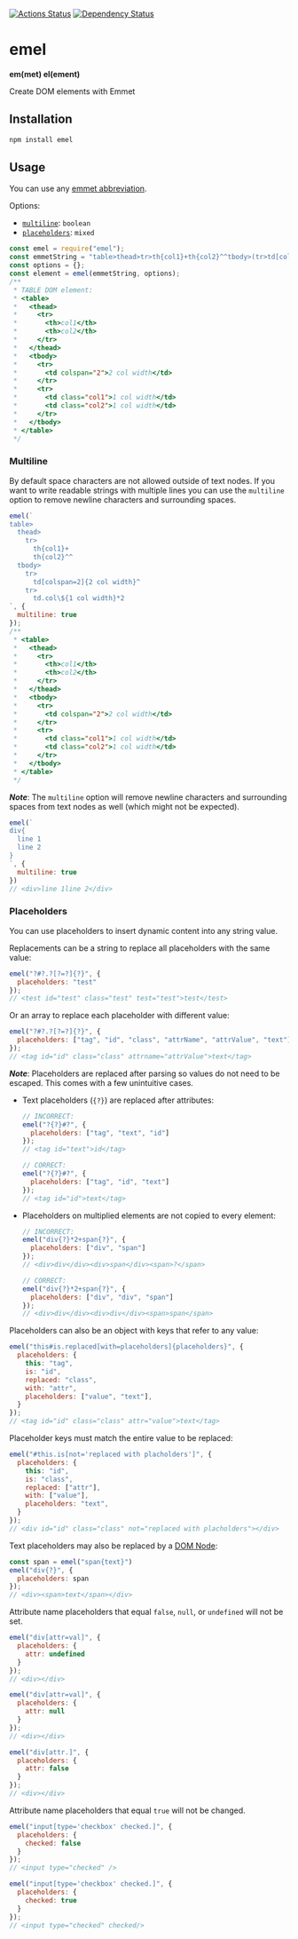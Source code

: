 [![Actions Status](https://github.com/UziTech/emel/workflows/CI/badge.svg)](https://github.com/UziTech/emel/actions)
[![Dependency Status](https://david-dm.org/UziTech/emel.svg)](https://david-dm.org/UziTech/emel)

# emel

**em(met) el(ement)**

Create DOM elements with Emmet

## Installation

```sh
npm install emel
```

## Usage

You can use any [emmet abbreviation](https://docs.emmet.io/abbreviations/syntax/).

Options:
- [`multiline`](#multiline): `boolean`
- [`placeholders`](#placeholders): `mixed`

```js
const emel = require("emel");
const emmetString = "table>thead>tr>th{col1}+th{col2}^^tbody>(tr>td[colspan=2]{2 col width})+tr>td.col${1 col width}*2";
const options = {};
const element = emel(emmetString, options);
/**
 * TABLE DOM element:
 * <table>
 *   <thead>
 *     <tr>
 *       <th>col1</th>
 *       <th>col2</th>
 *     </tr>
 *   </thead>
 *   <tbody>
 *     <tr>
 *       <td colspan="2">2 col width</td>
 *     </tr>
 *     <tr>
 *       <td class="col1">1 col width</td>
 *       <td class="col2">1 col width</td>
 *     </tr>
 *   </tbody>
 * </table>
 */
```

### Multiline

By default space characters are not allowed outside of text nodes.
If you want to write readable strings with multiple lines you can use the `multiline` option to remove newline characters and surrounding spaces.

```js
emel(`
table>
  thead>
    tr>
      th{col1}+
      th{col2}^^
  tbody>
    tr>
      td[colspan=2]{2 col width}^
    tr>
      td.col\${1 col width}*2
`, {
  multiline: true
});
/**
 * <table>
 *   <thead>
 *     <tr>
 *       <th>col1</th>
 *       <th>col2</th>
 *     </tr>
 *   </thead>
 *   <tbody>
 *     <tr>
 *       <td colspan="2">2 col width</td>
 *     </tr>
 *     <tr>
 *       <td class="col1">1 col width</td>
 *       <td class="col2">1 col width</td>
 *     </tr>
 *   </tbody>
 * </table>
 */
```

***Note***: The `multiline` option will remove newline characters and surrounding spaces from text nodes as well (which might not be expected).

```js
emel(`
div{
  line 1
  line 2
}
`, {
  multiline: true
})
// <div>line 1line 2</div>
```

### Placeholders

You can use placeholders to insert dynamic content into any string value.

Replacements can be a string to replace all placeholders with the same value:

```js
emel("?#?.?[?=?]{?}", {
  placeholders: "test"
});
// <test id="test" class="test" test="test">test</test>
```

Or an array to replace each placeholder with different value:

```js
emel("?#?.?[?=?]{?}", {
  placeholders: ["tag", "id", "class", "attrName", "attrValue", "text"]
});
// <tag id="id" class="class" attrname="attrValue">text</tag>
```

***Note***: Placeholders are replaced after parsing so values do not need to be escaped. This comes with a few unintuitive cases.

-   Text placeholders (`{?}`) are replaced after attributes:
    ```js
    // INCORRECT:
    emel("?{?}#?", {
      placeholders: ["tag", "text", "id"]
    });
    // <tag id="text">id</tag>

    // CORRECT:
    emel("?{?}#?", {
      placeholders: ["tag", "id", "text"]
    });
    // <tag id="id">text</tag>
    ```
-   Placeholders on multiplied elements are not copied to every element:
    ```js
    // INCORRECT:
    emel("div{?}*2+span{?}", {
      placeholders: ["div", "span"]
    });
    // <div>div</div><div>span</div><span>?</span>

    // CORRECT:
    emel("div{?}*2+span{?}", {
      placeholders: ["div", "div", "span"]
    });
    // <div>div</div><div>div</div><span>span</span>
    ```

Placeholders can also be an object with keys that refer to any value:

```js
emel("this#is.replaced[with=placeholders]{placeholders}", {
  placeholders: {
    this: "tag",
    is: "id",
    replaced: "class",
    with: "attr",
    placeholders: ["value", "text"],
  }
});
// <tag id="id" class="class" attr="value">text</tag>
```

Placeholder keys must match the entire value to be replaced:

```js
emel("#this.is[not='replaced with placholders']", {
  placeholders: {
    this: "id",
    is: "class",
    replaced: ["attr"],
    with: ["value"],
    placeholders: "text",
  }
});
// <div id="id" class="class" not="replaced with placholders"></div>
```

Text placeholders may also be replaced by a [DOM Node](https://developer.mozilla.org/en-US/docs/Web/API/Node):

```js
const span = emel("span{text}")
emel("div{?}", {
  placeholders: span
});
// <div><span>text</span></div>
```

Attribute name placeholders that equal `false`, `null`, or `undefined` will not be set.

```js
emel("div[attr=val]", {
  placeholders: {
    attr: undefined
  }
});
// <div></div>

emel("div[attr=val]", {
  placeholders: {
    attr: null
  }
});
// <div></div>

emel("div[attr.]", {
  placeholders: {
    attr: false
  }
});
// <div></div>
```

Attribute name placeholders that equal `true` will not be changed.

```js
emel("input[type='checkbox' checked.]", {
  placeholders: {
    checked: false
  }
});
// <input type="checked" />

emel("input[type='checkbox' checked.]", {
  placeholders: {
    checked: true
  }
});
// <input type="checked" checked/>
```
